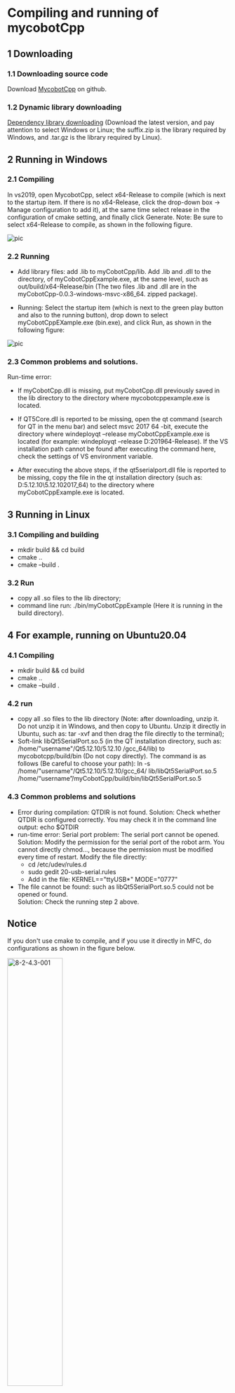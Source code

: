 # Compiling and running of mycobotCpp
## 1 Downloading
### 1.1 Downloading source code
Download [MycobotCpp](https://github.com/elephantrobotics/myCobotCpp/) on github.

### 1.2 Dynamic library downloading
[Dependency library downloading](https://github.com/elephantrobotics/myCobotCpp/tags) (Download the latest version, and pay attention to select Windows or Linux; the suffix.zip is the library required by Windows, and .tar.gz is the library required by Linux).

## 2 Running in Windows
### 2.1 Compiling
In vs2019, open MycobotCpp, select x64-Release to compile (which is next to the startup item. If there is no x64-Release, click the drop-down box -> Manage configuration to add it), at the same time select release in the configuration of cmake setting, and finally click Generate. Note: Be sure to select x64-Release to compile, as shown in the following figure.

![pic](../resourse/12-ApplicationBaseCPlus/12.2/12-2-2.1-001.gif)

### 2.2 Running 
- Add library files: add .lib to myCobotCpp/lib. Add .lib and .dll to the directory, of myCobotCppExample.exe, at the same level, such as out/build/x64-Release/bin (The two files .lib and .dll are in the myCobotCpp-0.0.3-windows-msvc-x86_64. zipped package).

- Running: Select the startup item (which is next to the green play button and also to the running button), drop down to select myCobotCppEXample.exe (bin.exe), and click Run, as shown in the following figure: 

![pic](../resourse/12-ApplicationBaseCPlus/12.2/12-2-2.1-002.gif)

### 2.3 Common problems and solutions. 
Run-time error: 

- If myCobotCpp.dll is missing, put myCobotCpp.dll previously saved in the lib directory to the directory where mycobotcppexample.exe is located.

- If QT5Core.dll is reported to be missing, open the qt command (search for QT in the menu bar) and select msvc 2017 64 -bit, execute the directory where windeployqt –release myCobotCppExample.exe is located (for example: windeployqt –release D:201964-Release). If the VS installation path cannot be found after executing the command here, check the settings of VS environment variable. 

- After executing the above steps, if the qt5serialport.dll file is reported to be missing, copy the file in the qt installation directory (such as: D:5.12.10\5.12.102017_64) to the directory where myCobotCppExample.exe is located.

## 3 Running in Linux
### 3.1 Compiling and building
- mkdir build && cd build<br>
- cmake ..<br> 
- cmake –build .<br>

### 3.2 Run 
- copy all .so files to the lib directory;<br>
- command line run: ./bin/myCobotCppExample (Here it is running in the build directory).<br>

## 4 For example, running on Ubuntu20.04
### 4.1 Compiling
- mkdir build && cd build<br>
- cmake ..<br> 
- cmake –build .<br>
### 4.2 run 
- copy all .so files to the lib directory (Note: after downloading, unzip it. Do not unzip it in Windows, and then copy to Ubuntu. Unzip it directly in Ubuntu, such as: tar -xvf and then drag the file directly to the terminal);<br>
- Soft-link libQt5SerialPort.so.5 (in the QT installation directory, such as: /home/"username"/Qt5.12.10/5.12.10 /gcc_64/lib) to mycobotcpp/build/bin (Do not copy directly). The command is as follows (Be careful to choose your path): ln -s /home/"username"/Qt5.12.10/5.12.10/gcc_64/ lib/libQt5SerialPort.so.5 /home/“username”/myCobotCpp/build/bin/libQt5SerialPort.so.5 
### 4.3 Common problems and solutions 
- Error during compilation: QTDIR is not found. Solution: Check whether QTDIR is configured correctly. You may check it in the command line output: echo $QTDIR<br>
- run-time error: Serial port problem: The serial port cannot be opened. Solution: Modify the permission for the serial port of the robot arm. You cannot directly chmod..., because the permission must be modified every time of restart. Modify the file directly: <br>
  - cd /etc/udev/rules.d<br> 
  - sudo gedit 20-usb-serial.rules<br> 
  - Add in the file: KERNEL=="ttyUSB*" MODE="0777"<br> 
- The file cannot be found: such as libQt5SerialPort.so.5 could not be opened or found. <br>Solution: Check the running step 2 above.<br>
## Notice
If you don't use cmake to compile, and if you use it directly in MFC, do configurations as shown in the figure below. <br>

<img src="../resourse/12-ApplicationBaseCPlus/12.2/12-2-4.3-001.png" alt="8-2-4.3-001" width="50%"><br>
<img src="../resourse/12-ApplicationBaseCPlus/12.2/12-2-4.3-002.png" alt="8-2-4.3-002" width="50%"><br>